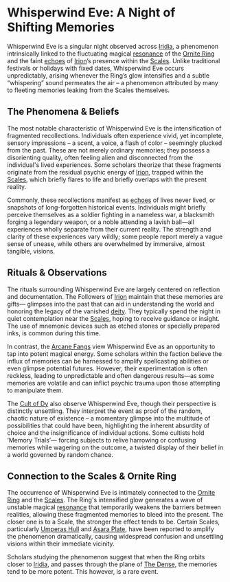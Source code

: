 # Whisperwind Eve: A Night of Shifting Memories

Whisperwind Eve is a singular night observed across [Iridia](/geography/world/iridia.md), a phenomenon intrinsically linked to the fluctuating magical [resonance](/raw/20250501/resonance/resonance.md) of the [Ornite Ring](/geography/scale/ornite-ring.md) and the faint [echoes](/raw/20250501/soul/echoes.md) of [Irion](/being/deity/irion.md)’s presence within the [Scales](/geography/landmark/scale.md). Unlike traditional festivals or holidays with fixed dates, Whisperwind Eve occurs unpredictably, arising whenever the Ring’s glow intensifies and a subtle “whispering” sound permeates the air – a phenomenon attributed by many to fleeting memories leaking from the Scales themselves.

## The Phenomena & Beliefs

The most notable characteristic of Whisperwind Eve is the intensification of fragmented recollections. Individuals often experience vivid, yet incomplete, sensory impressions – a scent, a voice, a flash of color – seemingly plucked from the past. These are not merely ordinary memories; they possess a disorienting quality, often feeling alien and disconnected from the individual's lived experiences. Some scholars theorize that these fragments originate from the residual psychic energy of [Irion](/being/deity/irion.md), trapped within the [Scales](/geography/landmark/scale.md), which briefly flares to life and briefly overlaps with the present reality.

Commonly, these recollections manifest as [echoes](/raw/20250501/soul/echoes.md) of lives never lived, or snapshots of long-forgotten historical events. Individuals might briefly perceive themselves as a soldier fighting in a nameless war, a blacksmith forging a legendary weapon, or a noble attending a lavish ball—all experiences wholly separate from their current reality. The strength and clarity of these experiences vary wildly; some people report merely a vague sense of unease, while others are overwhelmed by immersive, almost tangible, visions.

## Rituals & Observations

The rituals surrounding Whisperwind Eve are largely centered on reflection and documentation. The Followers of [Irion](/being/deity/irion.md) maintain that these memories are gifts— glimpses into the past that can aid in understanding the world and honoring the legacy of the vanished [deity](/structure/mechanic/deity.md). They typically spend the night in quiet contemplation near the [Scales](/geography/landmark/scale.md), hoping to receive guidance or insight. The use of mnemonic devices such as etched stones or specially prepared inks, is common during this time.

In contrast, the [Arcane Fangs](/structure/society/factions/arcane-fangs.md) view Whisperwind Eve as an opportunity to tap into potent magical energy. Some scholars within the faction believe the influx of memories can be harnessed to amplify spellcasting abilities or even glimpse potential futures. However, their experimentation is often reckless, leading to unpredictable and often dangerous results—as some memories are volatile and can inflict psychic trauma upon those attempting to manipulate them.

The [Cult of Dy](/structure/society/factions/cult-of-dy.md) also observe Whisperwind Eve, though their perspective is distinctly unsettling. They interpret the event as proof of the random, chaotic nature of existence – a momentary glimpse into the multitude of possibilities that could have been, highlighting the inherent absurdity of choice and the insignificance of individual actions. Some cultists hold ‘Memory Trials’— forcing subjects to relive harrowing or confusing memories while wagering on the outcome, a twisted display of their belief in a world governed by random chance.

## Connection to the Scales & Ornite Ring

The occurrence of Whisperwind Eve is intimately connected to the [Ornite Ring](/geography/scale/ornite-ring.md) and the [Scales](/geography/landmark/scale.md).  The Ring's intensified glow generates a wave of unstable magical [resonance](/raw/20250501/resonance/resonance.md) that temporarily weakens the barriers between realities, allowing these fragmented memories to bleed into the present. The closer one is to a Scale, the stronger the effect tends to be. Certain Scales, particularly [Umperas Hull](/geography/scale/umperas-hull.md) and [Asara Plate](/geography/scale/asara-plate.md), have been reported to amplify the phenomenon dramatically, causing widespread confusion and unsettling visions within their immediate vicinity.

Scholars studying the phenomenon suggest that when the Ring orbits closer to [Iridia](/geography/world/iridia.md), and passes through the plane of [The Dense](/geography/realm/the-dense.md), the memories tend to be more potent. This however, is a rare event.

